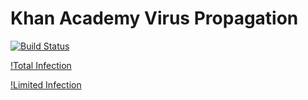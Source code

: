# Khan Academy Virus Propagation

[![Build Status](https://travis-ci.org/willzfarmer/khan-interview.svg?branch=master)](https://travis-ci.org/willzfarmer/khan-interview)

[!Total Infection](./animation/totalinfection.gif)

[!Limited Infection](./animation/limitedinfection.gif)
